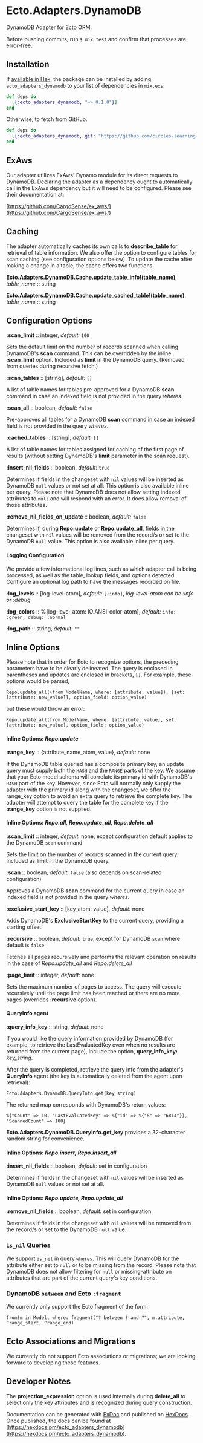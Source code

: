 # Ecto.Adapters.DynamoDB

DynamoDB Adapter for Ecto ORM.

Before pushing commits, run `$ mix test` and confirm that processes are error-free.

## Installation

If [available in Hex](https://hex.pm/), the package can be installed
by adding `ecto_adapters_dynamodb` to your list of dependencies in `mix.exs`:

```elixir
def deps do
  [{:ecto_adapters_dynamodb, "~> 0.1.0"}]
end
```

Otherwise, to fetch from GitHub:

```elixir
def deps do
  [{:ecto_adapters_dynamodb, git: "https://github.com/circles-learning-labs/ecto_adapters_dynamodb", branch: "master"}]
end
```

## ExAws

Our adapter utilizes ExAws' Dynamo module for its direct requests to DynamoDB. Declaring the adapter as a dependency ought to automatically call in the ExAws dependency but it will need to be configured. Please see their documentation at:

[https://github.com/CargoSense/ex_aws/](https://github.com/CargoSense/ex_aws/)

## Caching

The adapter automatically caches its own calls to **describe_table** for retrieval of table information. We also offer the option to configure tables for scan caching (see configuration options below). To update the cache after making a change in a table, the cache offers two functions:

**Ecto.Adapters.DynamoDB.Cache.update_table_info!(table_name)**, *table_name* :: string

**Ecto.Adapters.DynamoDB.Cache.update_cached_table!(table_name)**, *table_name* :: string

## Configuration Options

**:scan_limit** :: integer, *default:* `100`

Sets the default limit on the number of records scanned when calling DynamoDB's **scan** command. This can be overridden by the inline **:scan_limit** option. Included as **limit** in the DynamoDB query. (Removed from queries during recursive fetch.)

**:scan_tables** :: [string], *default:* `[]`

A list of table names for tables pre-approved for a DynamoDB **scan** command in case an indexed field is not provided in the query *wheres*.

**:scan_all** :: boolean, *default:* `false`

Pre-approves all tables for a DynamoDB **scan** command in case an indexed field is not provided in the query *wheres*.

**:cached_tables** :: [string], *default:* `[]`

A list of table names for tables assigned for caching of the first page of results (without setting DynamoDB's **limit** parameter in the scan request).

**:insert_nil_fields** :: boolean, *default:* `true`

Determines if fields in the changeset with `nil` values will be inserted as DynamoDB `null` values or not set at all. This option is also available inline per query. Please note that DynamoDB does not allow setting indexed attributes to `null` and will respond with an error. It does allow removal of those attributes.

**:remove_nil_fields_on_update** :: boolean, *default:* `false`

Determines if, during **Repo.update** or **Repo.update_all**, fields in the changeset with `nil` values will be removed from the record/s or set to the DynamoDB `null` value. This option is also available inline per query.

#### Logging Configuration

We provide a few informational log lines, such as which adapter call is being processed, as well as the table, lookup fields, and options detected. Configure an optional log path to have the messages recorded on file.

**:log_levels** :: [log-level-atom], *default:* `[:info]`, *log-level-atom can be :info or :debug*

**:log_colors** :: %{log-level-atom: IO.ANSI-color-atom}, *default:* `info: :green, debug: :normal`

**:log_path** :: string, *default:* `""`

## Inline Options

Please note that in order for Ecto to recognize options, the preceding parameters have to be clearly delineated. The query is enclosed in parentheses and updates are enclosed in brackets, `[]`. For example, these options would be parsed,

`Repo.update_all((from ModelName, where: [attribute: value]), [set: [attribute: new_value]], option_field: option_value)`

but these would throw an error:

`Repo.update_all(from ModelName, where: [attribute: value], set: [attribute: new_value], option_field: option_value)`

#### **Inline Options:** *Repo.update*

**:range_key** :: {attribute_name_atom, value}, *default:* none

If the DynamoDB table queried has a composite primary key, an update query must supply both the `HASH` and the `RANGE` parts of the key. We assume that your Ecto model schema will correlate its primary id with DynamoDB's `HASH` part of the key. However, since Ecto will normally only supply the adapter with the primary id along with the changeset, we offer the range_key option to avoid an extra query to retrieve the complete key. The adapter will attempt to query the table for the complete key if the **:range_key** option is not supplied.

#### **Inline Options:** *Repo.all, Repo.update_all, Repo.delete_all*

**:scan_limit** :: integer, *default:* none, except configuration default applies to the DynamoDB `scan` command

Sets the limit on the number of records scanned in the current query. Included as **limit** in the DynamoDB query.

**:scan** :: boolean, *default:* `false` (also depends on scan-related configuration)

Approves a DynamoDB **scan** command for the current query in case an indexed field is not provided in the query *wheres*.

**:exclusive_start_key** :: [key_atom: value], *default:* none

Adds DynamoDB's **ExclusiveStartKey** to the current query, providing a starting offset.

**:recursive** :: boolean, *default:* `true`, except for DynamoDB `scan` where default is `false`

Fetches all pages recursively and performs the relevant operation on results in the case of *Repo.update_all* and *Repo.delete_all*

**:page_limit** :: integer, *default:* none

Sets the maximum number of pages to access. The query will execute recursively until the page limit has been reached or there are no more pages (overrides **:recursive** option).

#### QueryInfo agent

**:query_info_key** :: string, *default:* none

If you would like the query information provided by DynamoDB (for example, to retrieve the LastEvaluatedKey even when no results are returned from the current page), include the option, **query_info_key:** *key_string*.

After the query is completed, retrieve the query info from the adapter's **QueryInfo** agent (the key is automatically deleted from the agent upon retrieval):

`Ecto.Adapters.DynamoDB.QueryInfo.get(key_string)`

The returned map corresponds with DynamoDB's return values:

`%{"Count" => 10, "LastEvaluatedKey" => %{"id" => %{"S" => "6814"}}, "ScannedCount" => 100}`

**Ecto.Adapters.DynamoDB.QueryInfo.get_key** provides a 32-character random string for convenience.

#### **Inline Options:** *Repo.insert, Repo.insert_all*

**:insert_nil_fields** :: boolean, *default:* set in configuration

Determines if fields in the changeset with `nil` values will be inserted as DynamoDB `null` values or not set at all.

#### **Inline Options:** *Repo.update, Repo.update_all*

**:remove_nil_fields** :: boolean, *default:* set in configuration

Determines if fields in the changeset with `nil` values will be removed from the record/s or set to the DynamoDB `null` value.

### `is_nil` Queries

We support `is_nil` in query `wheres`. This will query DynamoDB for the attribute either set to `null` or to be missing from the record.  Please note that DynamoDB does not allow filtering for `null` or missing-attribute on attributes that are part of the current query's key conditions.

### DynamoDB `between` and Ecto `:fragment`

We currently only support the Ecto fragment of the form:

`from(m in Model, where: fragment("? between ? and ?", m.attribute, ^range_start, ^range_end)`

## Ecto Associations and Migrations

We currently do not support Ecto associations or migrations; we are looking forward to developing these features.

## Developer Notes

The **projection_expression** option is used internally during **delete_all** to select only the key attributes and is recognized during query construction.

Documentation can be generated with [ExDoc](https://github.com/elixir-lang/ex_doc)
and published on [HexDocs](https://hexdocs.pm). Once published, the docs can
be found at [https://hexdocs.pm/ecto_adapters_dynamodb](https://hexdocs.pm/ecto_adapters_dynamodb).



